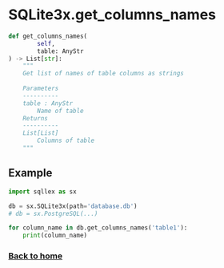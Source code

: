 # SQLite3x.get_columns_names


```python
def get_columns_names(
        self,
        table: AnyStr
) -> List[str]:
    """
    Get list of names of table columns as strings
    
    Parameters
    ----------
    table : AnyStr
        Name of table
    Returns
    ----------
    List[List]
        Columns of table
    """
```


## Example

```python
import sqllex as sx

db = sx.SQLite3x(path='database.db')
# db = sx.PostgreSQL(...)

for column_name in db.get_columns_names('table1'):
    print(column_name)
```

### [Back to home](README.md)